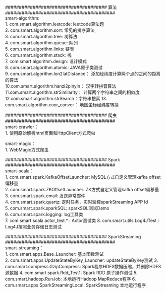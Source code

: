 ##################################### 算法 ########################################                
smart-algorithm:                                                                                         
    1. com.smart.algorithm.leetcode: leetcode算法题                                                                                     
    2. com.smart.algorithm.sort:     常见的排序算法                                                                                      
    3. com.smart.algorithm.tree:     树算法                                                                                         
    4. com.smart.algorithm.queue:    队列                                                                                         
    5. com.smart.algorithm.links:    链表                                                                                         
    6. com.smart.algorithm.stack:    栈                                                                                         
    7. com.smart.algorithm.design:   设计模式                                                                                         
    8. com.smart.algorithm.atomic:   JAVA原子类测试                                                                                       
    9. com.smart.algorithm.lon2latDistance： 添加经纬度计算两个点的之间的距离的算法                                                         
    10.com.smart.algorithm.hanzi2pinyin： 汉字转拼音算法                                                                             
    11.com.smart.algorithm.strSimilarity： 计算两个字符串之间的相似度                                                                    
    12.com.smart.algorithm.strSearch：字符串搜索                                                                                             13. com.smart.algorithm.coor_conver： 地图坐标经纬度转换                                                                             

                                                  
##################################### 爬虫 ########################################                
smart-crawler：                                                                                         
    1. 使用原始解析html页面和HttpClient方式爬虫                                                                                         
                                                                                             
smart-magic：                                                                                         
    1. WebMagic方式爬虫                                                                                         
                                                  
##################################### Spark ########################################                
smart-scala：                                                                                         
    1. com.smart.spark.KafkaOffsetLauncher: MySQL方式自定义管理kafka offset偏移量                                                         
    2. com.smart.spark.ZKOffsetLauncher:    ZK方式自定义管理kafka offset偏移量                                                  
    3. com.smart.spark.email:               发送异常邮件                                                  
    4. com.smart.spark.quartz:              定时任务，实时监控sparkStreaming APP Id                                                  
    5. com.smart.spark.sparkSQL:            sparkSQL测试Demo                                                  
    6. com.smart.spark.logging:             log工具类            
    7. com.smart.scala.actor_test.* :       Actor测试类
    8. com.smart.utils.Log4JTest :          Log4J按照业务存储日志测试
                                                  
##################################### SparkStreaming ########################################                
smart-streaming：                                                  
    1. com.smart.apps.Base_Launcher:             基本函数测试                                                  
    2. com.smart.apps.UpdateStateByKey_Launcher: updateStateByKey测试 
    3. com.smart.compress.GzipCompress:          Spark程序HDFS数据压缩，并删除HDFS源数据
    4. com.smart.spark.Rdd_Test1:                Spark RDD 原子操作测试
    5. com.smart.hadoop.RunJob:                  本地运行Hadoop MapReduce程序
    6. com.smart.apps.SparkStreamingLocal:       SparkStreaming 本地运行程序
